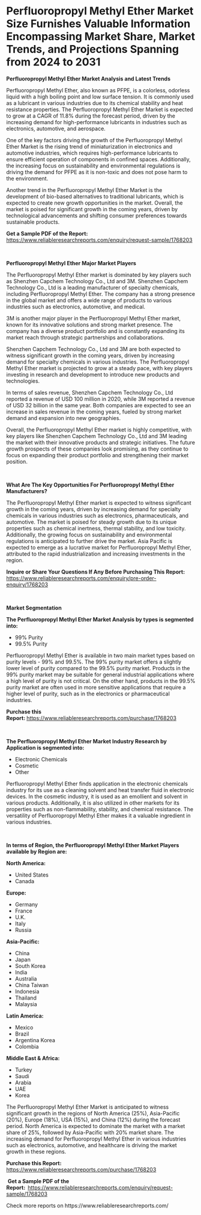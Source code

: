 <p><h1>Perfluoropropyl Methyl Ether Market Size Furnishes Valuable Information Encompassing Market Share, Market Trends, and Projections Spanning from 2024 to 2031</h1></p><p><strong>Perfluoropropyl Methyl Ether Market Analysis and Latest Trends</strong></p>
<p><p>Perfluoropropyl Methyl Ether, also known as PFPE, is a colorless, odorless liquid with a high boiling point and low surface tension. It is commonly used as a lubricant in various industries due to its chemical stability and heat resistance properties. The Perfluoropropyl Methyl Ether Market is expected to grow at a CAGR of 11.8% during the forecast period, driven by the increasing demand for high-performance lubricants in industries such as electronics, automotive, and aerospace.</p><p>One of the key factors driving the growth of the Perfluoropropyl Methyl Ether Market is the rising trend of miniaturization in electronics and automotive industries, which requires high-performance lubricants to ensure efficient operation of components in confined spaces. Additionally, the increasing focus on sustainability and environmental regulations is driving the demand for PFPE as it is non-toxic and does not pose harm to the environment.</p><p>Another trend in the Perfluoropropyl Methyl Ether Market is the development of bio-based alternatives to traditional lubricants, which is expected to create new growth opportunities in the market. Overall, the market is poised for significant growth in the coming years, driven by technological advancements and shifting consumer preferences towards sustainable products.</p></p>
<p><strong>Get a Sample PDF of the Report:&nbsp;</strong> <a href="https://www.reliableresearchreports.com/enquiry/request-sample/1768203">https://www.reliableresearchreports.com/enquiry/request-sample/1768203</a></p>
<p>&nbsp;</p>
<p><strong>Perfluoropropyl Methyl Ether Major Market Players</strong></p>
<p><p>The Perfluoropropyl Methyl Ether market is dominated by key players such as Shenzhen Capchem Technology Co., Ltd and 3M. Shenzhen Capchem Technology Co., Ltd is a leading manufacturer of specialty chemicals, including Perfluoropropyl Methyl Ether. The company has a strong presence in the global market and offers a wide range of products to various industries such as electronics, automotive, and medical.</p><p>3M is another major player in the Perfluoropropyl Methyl Ether market, known for its innovative solutions and strong market presence. The company has a diverse product portfolio and is constantly expanding its market reach through strategic partnerships and collaborations.</p><p>Shenzhen Capchem Technology Co., Ltd and 3M are both expected to witness significant growth in the coming years, driven by increasing demand for specialty chemicals in various industries. The Perfluoropropyl Methyl Ether market is projected to grow at a steady pace, with key players investing in research and development to introduce new products and technologies.</p><p>In terms of sales revenue, Shenzhen Capchem Technology Co., Ltd reported a revenue of USD 100 million in 2020, while 3M reported a revenue of USD 32 billion in the same year. Both companies are expected to see an increase in sales revenue in the coming years, fueled by strong market demand and expansion into new geographies.</p><p>Overall, the Perfluoropropyl Methyl Ether market is highly competitive, with key players like Shenzhen Capchem Technology Co., Ltd and 3M leading the market with their innovative products and strategic initiatives. The future growth prospects of these companies look promising, as they continue to focus on expanding their product portfolio and strengthening their market position.</p></p>
<p>&nbsp;</p>
<p><strong>What Are The Key Opportunities For Perfluoropropyl Methyl Ether Manufacturers?</strong></p>
<p><p>The Perfluoropropyl Methyl Ether market is expected to witness significant growth in the coming years, driven by increasing demand for specialty chemicals in various industries such as electronics, pharmaceuticals, and automotive. The market is poised for steady growth due to its unique properties such as chemical inertness, thermal stability, and low toxicity. Additionally, the growing focus on sustainability and environmental regulations is anticipated to further drive the market. Asia Pacific is expected to emerge as a lucrative market for Perfluoropropyl Methyl Ether, attributed to the rapid industrialization and increasing investments in the region.</p></p>
<p><strong>Inquire or Share Your Questions If Any Before Purchasing This Report:</strong> <a href="https://www.reliableresearchreports.com/enquiry/pre-order-enquiry/1768203">https://www.reliableresearchreports.com/enquiry/pre-order-enquiry/1768203</a></p>
<p>&nbsp;</p>
<p><strong>Market Segmentation</strong></p>
<p><strong>The Perfluoropropyl Methyl Ether Market Analysis by types is segmented into:</strong></p>
<p><ul><li>99% Purity</li><li>99.5% Purity</li></ul></p>
<p><p>Perfluoropropyl Methyl Ether is available in two main market types based on purity levels - 99% and 99.5%. The 99% purity market offers a slightly lower level of purity compared to the 99.5% purity market. Products in the 99% purity market may be suitable for general industrial applications where a high level of purity is not critical. On the other hand, products in the 99.5% purity market are often used in more sensitive applications that require a higher level of purity, such as in the electronics or pharmaceutical industries.</p></p>
<p><strong>Purchase this Report:&nbsp;</strong><a href="https://www.reliableresearchreports.com/purchase/1768203">https://www.reliableresearchreports.com/purchase/1768203</a></p>
<p>&nbsp;</p>
<p><strong>The Perfluoropropyl Methyl Ether Market Industry Research by Application is segmented into:</strong></p>
<p><ul><li>Electronic Chemicals</li><li>Cosmetic</li><li>Other</li></ul></p>
<p><p>Perfluoropropyl Methyl Ether finds application in the electronic chemicals industry for its use as a cleaning solvent and heat transfer fluid in electronic devices. In the cosmetic industry, it is used as an emollient and solvent in various products. Additionally, it is also utilized in other markets for its properties such as non-flammability, stability, and chemical resistance. The versatility of Perfluoropropyl Methyl Ether makes it a valuable ingredient in various industries.</p></p>
<p>&nbsp;</p>
<p><strong>In terms of Region, the Perfluoropropyl Methyl Ether Market Players available by Region are:</strong></p>
<p>
    <p> <strong> North America: </strong>
        <ul>
            <li>United States</li>
            <li>Canada</li>
        </ul>
        </p> 
    <p> <strong> Europe: </strong>
        <ul>
            <li>Germany</li>
            <li>France</li>
            <li>U.K.</li>
            <li>Italy</li>
            <li>Russia</li>
        </ul>
        </p> 
    <p> <strong> Asia-Pacific: </strong>
        <ul>
            <li>China</li>
            <li>Japan</li>
            <li>South Korea</li>
            <li>India</li>
            <li>Australia</li>
            <li>China Taiwan</li>
            <li>Indonesia</li>
            <li>Thailand</li>
            <li>Malaysia</li>
        </ul>
        </p> 
    <p> <strong> Latin America: </strong>
        <ul>
            <li>Mexico</li>
            <li>Brazil</li>
            <li>Argentina Korea</li>
            <li>Colombia</li>
        </ul>
        </p> 
    <p> <strong> Middle East & Africa: </strong>
        <ul>
            <li>Turkey</li>
            <li>Saudi</li>
            <li>Arabia</li>
            <li>UAE</li>
            <li>Korea</li>
        </ul>
    </p>
    </p>
<p><p>The Perfluoropropyl Methyl Ether Market is anticipated to witness significant growth in the regions of North America (25%), Asia-Pacific (20%), Europe (18%), USA (15%), and China (12%) during the forecast period. North America is expected to dominate the market with a market share of 25%, followed by Asia-Pacific with 20% market share. The increasing demand for Perfluoropropyl Methyl Ether in various industries such as electronics, automotive, and healthcare is driving the market growth in these regions.</p></p>
<p><strong>Purchase this Report: </strong><a href="https://www.reliableresearchreports.com/purchase/1768203">https://www.reliableresearchreports.com/purchase/1768203</a></p>
<p>&nbsp;<strong>Get a Sample PDF of the Report:&nbsp;&nbsp;</strong><a href="https://www.reliableresearchreports.com/enquiry/request-sample/1768203">https://www.reliableresearchreports.com/enquiry/request-sample/1768203</a></p>
<p><strong></strong></p>
<p>Check more reports on https://www.reliableresearchreports.com/</p>